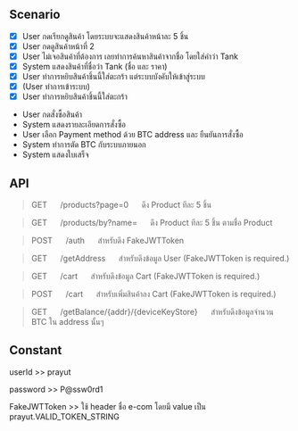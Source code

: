 
## Scenario
* [X] User กดเรียกดูสินค้า โดยระบบจะแสดงสินค้าหน้าละ 5 ชิ้น
* [X] User กดดูสินค้าหน้าที่ 2
* [X] User ไม่เจอสินค้าที่ต้องการ เลยทำการค้นหาสินค้าจากชื่อ โดยใส่คำว่า Tank
* [X] System แสดงสินค้าที่ชื่อว่า Tank (ชื่อ และ ราคา)
* [X] User ทำการหยิบสินค้าชิ้นนี้ใส่ตะกร้า แต่ระบบบังคับให้เข้าสู่ระบบ
* [X] (User ทำการเข้าระบบ)
* [X] User ทำการหยิบสินค้าชิ้นนี้ใส่ตะกร้า
* User กดสั่งซื้อสินค้า
* System แสดงรายละเอียดการสั่งซื้อ
* User เลือก Payment method ด้วย BTC address และ ยืนยันการสั่งซื้อ
* System ทำการตัด BTC กับระบบภายนอก
* System แสดงใบเสร็จ


## API
> GET &nbsp;&nbsp;&nbsp;&nbsp; /products?page=0 &nbsp;&nbsp;&nbsp;&nbsp; ดึง Product ทีละ 5 ชิ้น

> GET &nbsp;&nbsp;&nbsp;&nbsp; /products/by?name= &nbsp;&nbsp;&nbsp;&nbsp; ดึง Product ทีละ 5 ชิ้น ตามชื่อ Product

> POST &nbsp;&nbsp;&nbsp;&nbsp; /auth &nbsp;&nbsp;&nbsp;&nbsp; สำหรับดึง FakeJWTToken

> GET &nbsp;&nbsp;&nbsp;&nbsp; /getAddress &nbsp;&nbsp;&nbsp;&nbsp; สำหรับดึงข้อมูล User (FakeJWTToken is required.)

> GET &nbsp;&nbsp;&nbsp;&nbsp; /cart &nbsp;&nbsp;&nbsp;&nbsp; สำหรับดึงข้อมูล Cart (FakeJWTToken is required.)

> POST &nbsp;&nbsp;&nbsp;&nbsp; /cart &nbsp;&nbsp;&nbsp;&nbsp; สำหรับเพิ่มสินค้าลง Cart (FakeJWTToken is required.) 

> GET &nbsp;&nbsp;&nbsp;&nbsp; /getBalance/{addr}/{deviceKeyStore} &nbsp;&nbsp;&nbsp;&nbsp; สำหรับดึงข้อมูลจำนวน BTC ใน address นั้นๆ

## Constant

userId >> prayut

password >> P@ssw0rd1

FakeJWTToken >> ใช้ header ชื่อ e-com โดยมี value เป็น prayut.VALID_TOKEN_STRING
